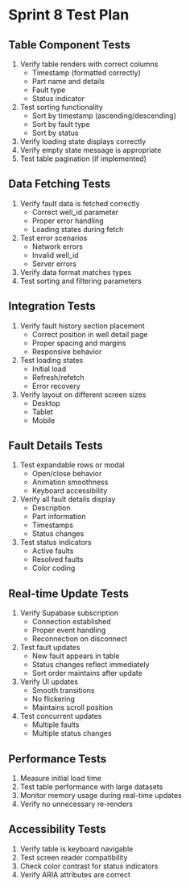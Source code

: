 # Sprint 8 Test Plan

## Table Component Tests
1. Verify table renders with correct columns
   - Timestamp (formatted correctly)
   - Part name and details
   - Fault type
   - Status indicator
2. Test sorting functionality
   - Sort by timestamp (ascending/descending)
   - Sort by fault type
   - Sort by status
3. Verify loading state displays correctly
4. Verify empty state message is appropriate
5. Test table pagination (if implemented)

## Data Fetching Tests
1. Verify fault data is fetched correctly
   - Correct well_id parameter
   - Proper error handling
   - Loading states during fetch
2. Test error scenarios
   - Network errors
   - Invalid well_id
   - Server errors
3. Verify data format matches types
4. Test sorting and filtering parameters

## Integration Tests
1. Verify fault history section placement
   - Correct position in well detail page
   - Proper spacing and margins
   - Responsive behavior
2. Test loading states
   - Initial load
   - Refresh/refetch
   - Error recovery
3. Verify layout on different screen sizes
   - Desktop
   - Tablet
   - Mobile

## Fault Details Tests
1. Test expandable rows or modal
   - Open/close behavior
   - Animation smoothness
   - Keyboard accessibility
2. Verify all fault details display
   - Description
   - Part information
   - Timestamps
   - Status changes
3. Test status indicators
   - Active faults
   - Resolved faults
   - Color coding

## Real-time Update Tests
1. Verify Supabase subscription
   - Connection established
   - Proper event handling
   - Reconnection on disconnect
2. Test fault updates
   - New fault appears in table
   - Status changes reflect immediately
   - Sort order maintains after update
3. Verify UI updates
   - Smooth transitions
   - No flickering
   - Maintains scroll position
4. Test concurrent updates
   - Multiple faults
   - Multiple status changes

## Performance Tests
1. Measure initial load time
2. Test table performance with large datasets
3. Monitor memory usage during real-time updates
4. Verify no unnecessary re-renders

## Accessibility Tests
1. Verify table is keyboard navigable
2. Test screen reader compatibility
3. Check color contrast for status indicators
4. Verify ARIA attributes are correct 
